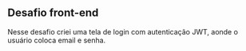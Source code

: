 ## Desafio front-end

Nesse desafio criei uma tela de login com autenticação JWT, aonde o usuário coloca email e senha.
